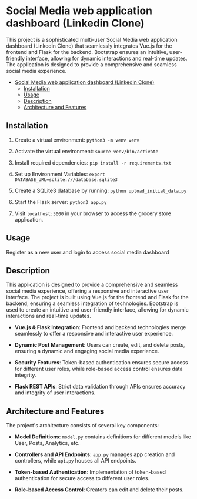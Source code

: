 # Social Media web application dashboard (Linkedin Clone)

This project is a sophisticated multi-user Social Media web application dashboard (Linkedin Clone) that seamlessly integrates Vue.js for the frontend and Flask for the backend. Bootstrap ensures an intuitive, user-friendly interface, allowing for dynamic interactions and real-time updates. The application is designed to provide a comprehensive and seamless social media experience.

<!-- Browse to the [Satya Grocery Store Web Application](http://satya-grocery-store.ap-south-1.elasticbeanstalk.com/) to view the deployed application. -->

- [Social Media web application dashboard (Linkedin Clone)](#social-media-web-application-dashboard-linkedin-clone)
  - [Installation](#installation)
  - [Usage](#usage)
  <!-- - [Screenshots](#screenshots) -->
  - [Description](#description)
  - [Architecture and Features](#architecture-and-features)

## Installation

1. Create a virtual environment:
`python3 -m venv venv`

2. Activate the virtual environment:
`source venv/bin/activate`

3. Install required dependencies:
`pip install -r requirements.txt`

4. Set up Environment Variables:
`export DATABASE_URL=sqlite:///database.sqlite3`

5. Create a SQLite3 database by running:
`python upload_initial_data.py`

6. Start the Flask server:
`python3 app.py`

7. Visit `localhost:5000` in your browser to access the grocery store application.

## Usage
Register as a new user and login to access social media dashboard


<!-- ## Screenshots

- **Admin Home Page**:
![Admin Home Page](static/Screenshots/admin.png)

- **Manager Home Page**:
![Manager Home Page](static/Screenshots/manager.png)

- **Customer Home Page**:
![Customer Home Page](static/Screenshots/customer1.png)
![Customer Home Page](static/Screenshots/customer2.png) -->







## Description

This application is designed to provide a comprehensive and seamless social media experience, offering a responsive and interactive user interface. The project is built using Vue.js for the frontend and Flask for the backend, ensuring a seamless integration of technologies. Bootstrap is used to create an intuitive and user-friendly interface, allowing for dynamic interactions and real-time updates.

- **Vue.js & Flask Integration**: Frontend and backend technologies merge seamlessly to offer a responsive and interactive user experience.

- **Dynamic Post Management**: Users can create, edit, and delete posts, ensuring a dynamic and engaging social media experience.

- **Security Features**: Token-based authentication ensures secure access for different user roles, while role-based access control ensures data integrity.

- **Flask REST APIs**: Strict data validation through APIs ensures accuracy and integrity of user interactions.


## Architecture and Features

The project's architecture consists of several key components:

- **Model Definitions**: `model.py` contains definitions for different models like User, Posts, Analytics, etc.

- **Controllers and API Endpoints**: `app.py` manages app creation and controllers, while `api.py` houses all API endpoints.

- **Token-based Authentication**: Implementation of token-based authentication for secure access to different user roles.

- **Role-based Access Control**: Creators can edit and delete their posts.


